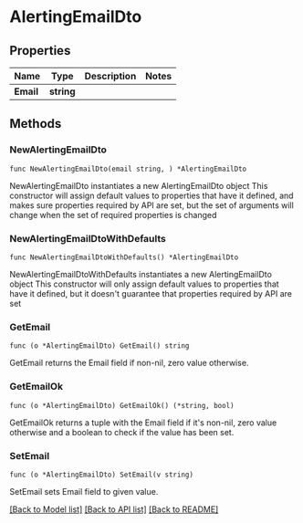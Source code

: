 # AlertingEmailDto

## Properties

Name | Type | Description | Notes
------------ | ------------- | ------------- | -------------
**Email** | **string** |  | 

## Methods

### NewAlertingEmailDto

`func NewAlertingEmailDto(email string, ) *AlertingEmailDto`

NewAlertingEmailDto instantiates a new AlertingEmailDto object
This constructor will assign default values to properties that have it defined,
and makes sure properties required by API are set, but the set of arguments
will change when the set of required properties is changed

### NewAlertingEmailDtoWithDefaults

`func NewAlertingEmailDtoWithDefaults() *AlertingEmailDto`

NewAlertingEmailDtoWithDefaults instantiates a new AlertingEmailDto object
This constructor will only assign default values to properties that have it defined,
but it doesn't guarantee that properties required by API are set

### GetEmail

`func (o *AlertingEmailDto) GetEmail() string`

GetEmail returns the Email field if non-nil, zero value otherwise.

### GetEmailOk

`func (o *AlertingEmailDto) GetEmailOk() (*string, bool)`

GetEmailOk returns a tuple with the Email field if it's non-nil, zero value otherwise
and a boolean to check if the value has been set.

### SetEmail

`func (o *AlertingEmailDto) SetEmail(v string)`

SetEmail sets Email field to given value.



[[Back to Model list]](../README.md#documentation-for-models) [[Back to API list]](../README.md#documentation-for-api-endpoints) [[Back to README]](../README.md)


